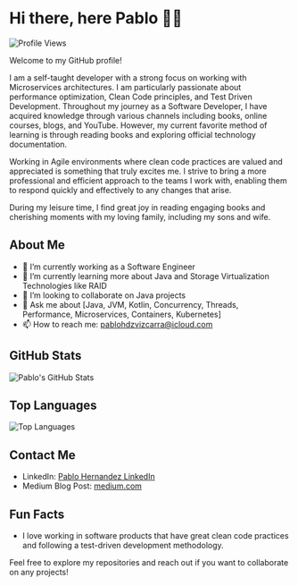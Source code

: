 # Hi there, here Pablo 👋😁

![Profile Views](https://komarev.com/ghpvc/?username=pablohdzvizcarra)

Welcome to my GitHub profile!

I am a self-taught developer with a strong focus on working with Microservices architectures. I am particularly passionate about performance optimization, Clean Code principles, and Test Driven Development. Throughout my journey as a Software Developer, I have acquired knowledge through various channels including books, online courses, blogs, and YouTube. However, my current favorite method of learning is through reading books and exploring official technology documentation.

Working in Agile environments where clean code practices are valued and appreciated is something that truly excites me. I strive to bring a more professional and efficient approach to the teams I work with, enabling them to respond quickly and effectively to any changes that arise.

During my leisure time, I find great joy in reading engaging books and cherishing moments with my loving family, including my sons and wife.

## About Me

- 🔭 I’m currently working as a Software Engineer
- 🌱 I’m currently learning more about Java and Storage Virtualization Technologies like RAID
- 👯 I’m looking to collaborate on Java projects
- 💬 Ask me about [Java, JVM, Kotlin, Concurrency, Threads, Performance, Microservices, Containers, Kubernetes]
- 📫 How to reach me: pablohdzvizcarra@icloud.com

## GitHub Stats

![Pablo's GitHub Stats](https://github-readme-stats.vercel.app/api?username=pablohdzvizcarra&show_icons=true)

## Top Languages

![Top Languages](https://github-readme-stats.vercel.app/api/top-langs/?username=pablohdzvizcarra)

## Contact Me

- LinkedIn: [Pablo Hernandez LinkedIn](https://www.linkedin.com/in/pablo-urbano-hernandez-vizcarra-5aa691184/)
- Medium Blog Post: [medium.com](https://medium.com/@pablohdzvizcarra)

## Fun Facts

- I love working in software products that have great clean code practices and following a test-driven development methodology.

Feel free to explore my repositories and reach out if you want to collaborate on any projects!
